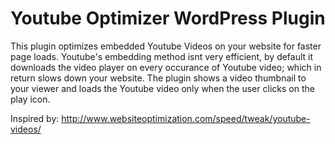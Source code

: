 # Youtube Optimizer WordPress Plugin

This plugin optimizes embedded Youtube Videos on your website for faster page loads. Youtube's embedding method isnt very efficient, by default it downloads the video player on every occurance of Youtube video; which in return slows down your website. The plugin shows a video thumbnail to your viewer and loads the Youtube video only when the user clicks on the play icon.

Inspired by: http://www.websiteoptimization.com/speed/tweak/youtube-videos/